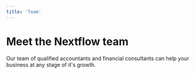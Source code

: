 ```yaml
---
title: 'Team'
---
```


# Meet the Nextflow team

Our team of qualified accountants and financial consultants can help your business at any stage of it's growth.
